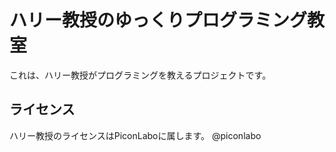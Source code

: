 # ハリー教授のゆっくりプログラミング教室

これは、ハリー教授がプログラミングを教えるプロジェクトです。

## ライセンス

ハリー教授のライセンスはPiconLaboに属します。
@piconlabo